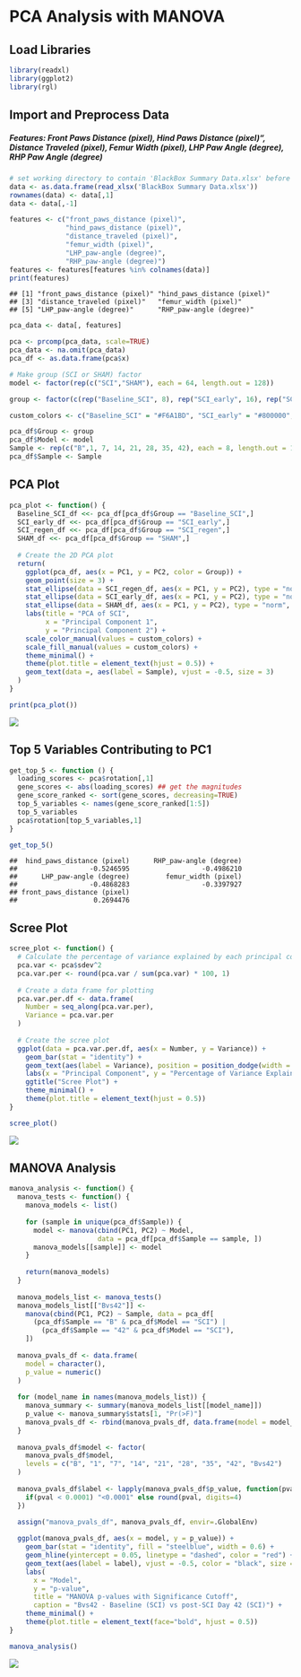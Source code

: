 PCA Analysis with MANOVA
================

## Load Libraries

``` r
library(readxl)
library(ggplot2)
library(rgl)
```

## Import and Preprocess Data

##### Features: Front Paws Distance (pixel), Hind Paws Distance (pixel)“, Distance Traveled (pixel), Femur Width (pixel), LHP Paw Angle (degree), RHP Paw Angle (degree)

``` r
# set working directory to contain 'BlackBox Summary Data.xlsx' before running below
data <- as.data.frame(read_xlsx('BlackBox Summary Data.xlsx'))
rownames(data) <- data[,1]
data <- data[,-1]

features <- c("front_paws_distance (pixel)",
              "hind_paws_distance (pixel)",
              "distance_traveled (pixel)",
              "femur_width (pixel)",
              "LHP_paw-angle (degree)",
              "RHP_paw-angle (degree)")
features <- features[features %in% colnames(data)]
print(features)
```

    ## [1] "front_paws_distance (pixel)" "hind_paws_distance (pixel)" 
    ## [3] "distance_traveled (pixel)"   "femur_width (pixel)"        
    ## [5] "LHP_paw-angle (degree)"      "RHP_paw-angle (degree)"

``` r
pca_data <- data[, features]

pca <- prcomp(pca_data, scale=TRUE)
pca_data <- na.omit(pca_data)
pca_df <- as.data.frame(pca$x)

# Make group (SCI or SHAM) factor
model <- factor(rep(c("SCI","SHAM"), each = 64, length.out = 128))

group <- factor(c(rep("Baseline_SCI", 8), rep("SCI_early", 16), rep("SCI_regen", 40), rep("SHAM", 64)))

custom_colors <- c("Baseline_SCI" = "#F6A1BD", "SCI_early" = "#800000", "SCI_regen" = "#FF0066", "SHAM" = "#000000")

pca_df$Group <- group
pca_df$Model <- model
Sample <- rep(c("B",1, 7, 14, 21, 28, 35, 42), each = 8, length.out = 128)
pca_df$Sample <- Sample
```

## PCA Plot

``` r
pca_plot <- function() {
  Baseline_SCI_df <<- pca_df[pca_df$Group == "Baseline_SCI",]
  SCI_early_df <<- pca_df[pca_df$Group == "SCI_early",]
  SCI_regen_df <<- pca_df[pca_df$Group == "SCI_regen",]
  SHAM_df <<- pca_df[pca_df$Group == "SHAM",]
  
  # Create the 2D PCA plot
  return(
    ggplot(pca_df, aes(x = PC1, y = PC2, color = Group)) +
    geom_point(size = 3) +
    stat_ellipse(data = SCI_regen_df, aes(x = PC1, y = PC2), type = "norm", level = 0.95, color = custom_colors[['SCI_regen']]) +
    stat_ellipse(data = SCI_early_df, aes(x = PC1, y = PC2), type = "norm", level = 0.95, color = custom_colors[["SCI_early"]]) +
    stat_ellipse(data = SHAM_df, aes(x = PC1, y = PC2), type = "norm", level = 0.95, color = custom_colors[['SHAM']]) +
    labs(title = "PCA of SCI",
         x = "Principal Component 1",
         y = "Principal Component 2") +
    scale_color_manual(values = custom_colors) +
    scale_fill_manual(values = custom_colors) +
    theme_minimal() +
    theme(plot.title = element_text(hjust = 0.5)) +
    geom_text(data =, aes(label = Sample), vjust = -0.5, size = 3)
  )
}

print(pca_plot())
```

![](Blackbox_PCA_files/figure-gfm/pca_plot-1.png)<!-- -->

## Top 5 Variables Contributing to PC1

``` r
get_top_5 <- function () {
  loading_scores <- pca$rotation[,1]
  gene_scores <- abs(loading_scores) ## get the magnitudes
  gene_score_ranked <- sort(gene_scores, decreasing=TRUE)
  top_5_variables <- names(gene_score_ranked[1:5])
  top_5_variables
  pca$rotation[top_5_variables,1]
}

get_top_5()
```

    ##  hind_paws_distance (pixel)      RHP_paw-angle (degree) 
    ##                  -0.5246595                  -0.4986210 
    ##      LHP_paw-angle (degree)         femur_width (pixel) 
    ##                  -0.4868283                  -0.3397927 
    ## front_paws_distance (pixel) 
    ##                   0.2694476

## Scree Plot

``` r
scree_plot <- function() {
  # Calculate the percentage of variance explained by each principal component
  pca.var <- pca$sdev^2
  pca.var.per <- round(pca.var / sum(pca.var) * 100, 1)
  
  # Create a data frame for plotting
  pca.var.per.df <- data.frame(
    Number = seq_along(pca.var.per),
    Variance = pca.var.per
  )
  
  # Create the scree plot
  ggplot(data = pca.var.per.df, aes(x = Number, y = Variance)) +
    geom_bar(stat = "identity") +
    geom_text(aes(label = Variance), position = position_dodge(width = 0.9), vjust = -0.25) +
    labs(x = "Principal Component", y = "Percentage of Variance Explained") +
    ggtitle("Scree Plot") +
    theme_minimal() +
    theme(plot.title = element_text(hjust = 0.5))
}

scree_plot()
```

![](Blackbox_PCA_files/figure-gfm/scree_plot-1.png)<!-- -->

## MANOVA Analysis

``` r
manova_analysis <- function() {
  manova_tests <- function() {
    manova_models <- list()
    
    for (sample in unique(pca_df$Sample)) {
      model <- manova(cbind(PC1, PC2) ~ Model,
                      data = pca_df[pca_df$Sample == sample, ])
      manova_models[[sample]] <- model
    }
    
    return(manova_models)
  }
  
  manova_models_list <- manova_tests()
  manova_models_list[["Bvs42"]] <-
    manova(cbind(PC1, PC2) ~ Sample, data = pca_df[
      (pca_df$Sample == "B" & pca_df$Model == "SCI") |
        (pca_df$Sample == "42" & pca_df$Model == "SCI"),
    ])
  
  manova_pvals_df <- data.frame(
    model = character(),
    p_value = numeric()
  )
  
  for (model_name in names(manova_models_list)) {
    manova_summary <- summary(manova_models_list[[model_name]])
    p_value <- manova_summary$stats[1, "Pr(>F)"]
    manova_pvals_df <- rbind(manova_pvals_df, data.frame(model = model_name, p_value = p_value))
  }
  
  manova_pvals_df$model <- factor(
    manova_pvals_df$model,
    levels = c("B", "1", "7", "14", "21", "28", "35", "42", "Bvs42")
  )
  
  manova_pvals_df$label <- lapply(manova_pvals_df$p_value, function(pval) {
    if(pval < 0.0001) "<0.0001" else round(pval, digits=4)
  })

  assign("manova_pvals_df", manova_pvals_df, envir=.GlobalEnv)
  
  ggplot(manova_pvals_df, aes(x = model, y = p_value)) +
    geom_bar(stat = "identity", fill = "steelblue", width = 0.6) +
    geom_hline(yintercept = 0.05, linetype = "dashed", color = "red") +
    geom_text(aes(label = label), vjust = -0.5, color = "black", size = 2) +
    labs(
      x = "Model",
      y = "p-value",
      title = "MANOVA p-values with Significance Cutoff",
      caption = "Bvs42 - Baseline (SCI) vs post-SCI Day 42 (SCI)") +
    theme_minimal() +
    theme(plot.title = element_text(face="bold", hjust = 0.5))
}

manova_analysis()
```

![](Blackbox_PCA_files/figure-gfm/manova-1.png)<!-- -->
